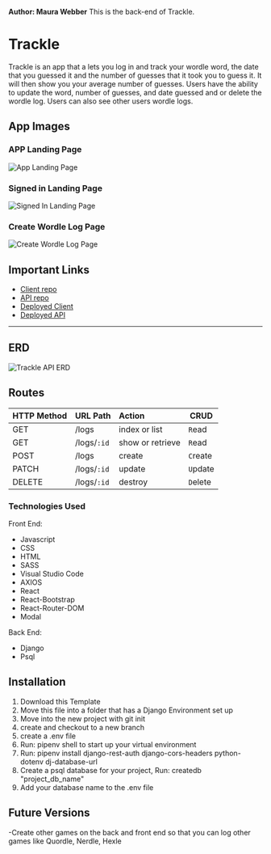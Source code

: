 **Author: Maura Webber**
This is the back-end of Trackle.

# Trackle
Trackle is an app that a lets you log in and track your wordle word, the date that you guessed it and the number of guesses that it took you to guess it. 
It will then show you your average number of guesses. Users have the ability to update the word, number of guesses, and date guessed and or delete the wordle log. Users can also see other users wordle logs. 

## App Images 
### APP Landing Page
![App Landing Page](https://i.imgur.com/LvmPgMJ.png)
### Signed in Landing Page
![Signed In Landing Page](https://i.imgur.com/lh3W0bt.png)
### Create Wordle Log Page
![Create Wordle Log Page](https://i.imgur.com/BhptplM.png)

## Important Links

  - [Client repo](https://github.com/mauramaybe11/trackle-client)
  - [API repo](https://github.com/mauramaybe11/trackle-back-end)
  - [Deployed Client](TBH)
  - [Deployed API](TBH)

***
## ERD
![Trackle API ERD](https://i.imgur.com/Q110qH5.png)


## Routes

| HTTP Method   | URL Path     | Action           | CRUD     |
|:--------------|:-------------|:-----------------|----------|
| GET           | /logs       | index or list    | `R`ead   |
| GET           | /logs/`:id` | show or retrieve | `R`ead   |
| POST          | /logs       | create           | `C`reate |
| PATCH         | /logs/`:id` | update           | `U`pdate |
| DELETE        | /logs/`:id` | destroy          | `D`elete |



### Technologies Used

Front End: 
- Javascript
- CSS
- HTML
- SASS
- Visual Studio Code
- AXIOS
- React
- React-Bootstrap
- React-Router-DOM
- Modal

Back End: 
- Django
- Psql

## Installation 

1. Download this Template
2. Move this file into a folder that has a Django Environment set up 
3. Move into the new project with git init
4. create and checkout to a new branch 
5. create a .env file 
6. Run:   pipenv shell to start up your virtual environment
7. Run:   pipenv install django-rest-auth django-cors-headers python-dotenv dj-database-url
8. Create a psql database for your project, Run:  createdb "project_db_name"
9. Add your database name to the .env file 

## Future Versions
-Create other games on the back and front end so that you can log other games like Quordle, Nerdle, Hexle
